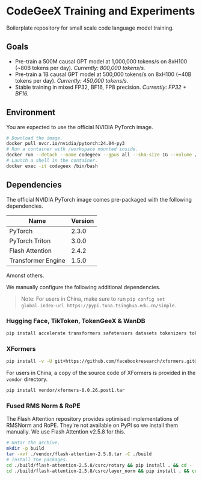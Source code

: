 # CodeGeeX Training and Experiments

Boilerplate repository for small scale code language model training.

## Goals

- Pre-train a 500M causal GPT model at 1,000,000 tokens/s on 8xH100 (~80B tokens per day). *Currently: 800,000 tokens/s.*
- Pre-train a 1B causal GPT model at 500,000 tokens/s on 8xH100 (~40B tokens per day). *Currently: 450,000 tokens/s.*
- Stable training in mixed FP32, BF16, FP8 precision. *Currently: FP32 + BF16.*

## Environment

You are expected to use the official NVIDIA PyTorch image.

```bash
# Download the image.
docker pull nvcr.io/nvidia/pytorch:24.04-py3
# Run a container with /workspace mounted inside.
docker run --detach --name codegeex --gpus all --shm-size 1G --volume /workspace:/workspace:rw nvcr.io/nvidia/pytorch:24.04-py3 tail -f /dev/null
# Launch a shell in the container.
docker exec -it codegeex /bin/bash
```

## Dependencies

The official NVIDIA PyTorch image comes pre-packaged with the following dependencies.

| Name               | Version |
| ------------------ | ------- |
| PyTorch            | 2.3.0   |
| PyTorch Triton     | 3.0.0   |
| Flash Attention    | 2.4.2   |
| Transformer Engine | 1.5.0   |

Amonst others.

We manually configure the following additional dependencies.

> Note: For users in China, make sure to run `pip config set global.index-url https://pypi.tuna.tsinghua.edu.cn/simple`.

### Hugging Face, TikToken, TokenGeeX & WanDB

```bash
pip install accelerate transformers safetensors datasets tokenizers tokengeex tiktoken wandb
```

### XFormers

```bash
pip install -v -U git+https://github.com/facebookresearch/xformers.git@main#egg=xformers
```

For users in China, a copy of the source code of XFormers is provided in the `vendor` directory.

```bash
pip install vendor/xformers-0.0.26.post1.tar
```

### Fused RMS Norm & RoPE

The Flash Attention repository provides optimised implementations of RMSNorm and RoPE. They're not available on PyPI so we install them manually. We use Flash Attention v2.5.8 for this.

```bash
# Untar the archive.
mkdir -p build
tar -xvf ./vendor/flash-attention-2.5.8.tar -C ./build
# Install the packages.
cd ./build/flash-attention-2.5.8/csrc/rotary && pip install . && cd -
cd ./build/flash-attention-2.5.8/csrc/layer_norm && pip install . && cd -
```
